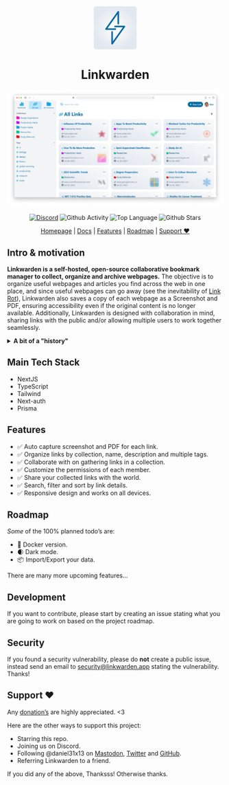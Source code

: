 <div align="center">
  <img src="./assets/icon.png" width="100px" />
  <h1>Linkwarden</h1>

  <img src="./assets/showcase_image.png" />
  
  <a href="https://discord.com/invite/CtuYV47nuJ"><img src="https://img.shields.io/discord/1117993124669702164?logo=discord&style=flat-square" alt="Discord"></a>
  <img src="https://img.shields.io/github/commit-activity/m/linkwarden/linkwarden?style=flat-square" alt="Github Activity">
  <img src="https://img.shields.io/github/languages/top/linkwarden/linkwarden?style=flat-square" alt="Top Language">
  <img src="https://img.shields.io/github/stars/linkwarden/linkwarden?style=flat-square" alt="Github Stars">
</div>

<div align='center'>

[Homepage](https://linkwarden.app) | [Docs](https://docs.linkwarden.app) | [Features](https://github.com/linkwarden/linkwarden#features) | [Roadmap](https://github.com/linkwarden/linkwarden#roadmap) | [Support ❤](https://github.com/linkwarden/linkwarden#support-)

</div>

## Intro & motivation

**Linkwarden is a self-hosted, open-source collaborative bookmark manager to collect, organize and archive webpages.** The objective is to organize useful webpages and articles you find across the web in one place, and since useful webpages can go away (see the inevitability of [Link Rot](https://www.howtogeek.com/786227/what-is-link-rot-and-how-does-it-threaten-the-web/)), Linkwarden also saves a copy of each webpage as a Screenshot and PDF, ensuring accessibility even if the original content is no longer available.
Additionally, Linkwarden is designed with collaboration in mind, sharing links with the public and/or allowing multiple users to work together seamlessly.

<details>
<summary><b>A bit of a "history"</b></summary>
Linkwarden has been completely rebuilt and redesigned from ground up, so pretty much the only thing it has in common with its predecessor is the idea behind it - bookmark management.

**What happened to the old version?**
We highly recommend you **not** to use the old version as it is no longer maintained and has much less features. But anyway if you really wanna check it out, here it is in [this repo](https://github.com/linkwarden/linkwarden-old).

</details>

## Main Tech Stack

- NextJS
- TypeScript
- Tailwind
- Next-auth
- Prisma

## Features

- ✅ Auto capture screenshot and PDF for each link.
- ✅ Organize links by collection, name, description and multiple tags.
- ✅ Collaborate with on gathering links in a collection.
- ✅ Customize the permissions of each member.
- ✅ Share your collected links with the world.
- ✅ Search, filter and sort by link details.
- ✅ Responsive design and works on all devices.

## Roadmap

_Some_ of the 100% planned todo’s are:

- 🐳 Docker version.
- 🌒 Dark mode.
- 📦 Import/Export your data.

There are many more upcoming features...

## Development

If you want to contribute, please start by creating an issue stating what you are going to work on based on the project roadmap.

## Security

If you found a security vulnerability, please do **not** create a public issue, instead send an email to security@linkwarden.app stating the vulnerability. Thanks!

## Support ❤

Any [donation’s](https://opencollective.com/linkwarden) are highly appreciated. <3

Here are the other ways to support this project:

- Starring this repo.
- Joining us on Discord.
- Following @daniel31x13 on [Mastodon](https://mastodon.social/@daniel31x13), [Twitter](https://twitter.com/Daniel31x13) and [GitHub](https://github.com/daniel31x13).
- Referring Linkwarden to a friend.

If you did any of the above, Thanksss! Otherwise thanks.
